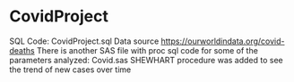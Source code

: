 # CovidProject
SQL Code: CovidProject.sql
Data source https://ourworldindata.org/covid-deaths
There is another SAS file with proc sql code for some of the parameters analyzed: Covid.sas
SHEWHART procedure was added to see the trend of new cases over time
